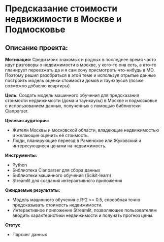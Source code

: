 # Предсказание стоимости недвижимости в Москве и Подмосковье

## Описание проекта:

**Мотивация:** Среди моих знакомых и родных в последнее время часто идут разговоры о недвижимости в москве,  у кого-то она есть, а кто-то планирует переезжать да и я сам хочу присмотреть что-нибудь в МО. Поэтому решил разобраться в этой теме и используя отрытые данные построить модель оценки стоимости домов и таунхаусов (позже возможно добавлю квартиры).

**Цель:** Создать модель машинного обучения для предсказания стоимости недвижимости (дома и таунхаусы) в Москве и подмосковье с использованием данных, полученных с помощью библиотеки Cianparser.

**Целевая аудитория:**

* Жители Москвы и московской области, владеющие недвижимостью и желающие оценить её стоимость.
* Люди, планирующие переезд в Раменское или Жуковский и интересующиеся ценами на недвижимость.

**Инструменты:**

* Python
* Библиотека Cianparser для сбора данных
* Библиотеки машинного обучения (Scikit-learn)
* Streamlit для создания интерактивного приложения

**Ожидаемые результаты:**

* Модель машинного обучения с R^2 >= 0.5, способная точно предсказывать стоимость недвижимости.
* Интерактивное приложение Streamlit, позволяющее пользователям вводить характеристики недвижимости и получать прогноз цены.

**Статус**
* Парсинг данных
